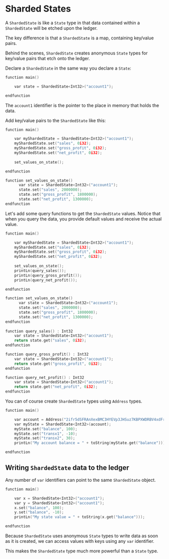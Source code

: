 <h1>Sharded States</h1>

A `ShardedState` is like a `State` type in that data contained within a `ShardedState` will be etched upon the ledger.

The key difference is that a `ShardedState` is a map, containing key/value pairs. 

Behind the scenes, `ShardedState` creates anonymous `State` types for key/value pairs that etch onto the ledger.

Declare a `ShardedState` in the same way you declare a `State`: 

``` c++
function main()

    var state = ShardedState<Int32>("account1");

endfunction
```

The `account1` identifier is the pointer to the place in memory that holds the data. 

Add key/value pairs to the `ShardedState` like this:

``` c++
function main()

    var myShardedState = ShardedState<Int32>("account1");
    myShardedState.set("sales", 0i32);
    myShardedState.set("gross_profit", 0i32);
    myShardedState.set("net_profit", 0i32);
    
    set_values_on_state();

endfunction

function set_values_on_state()
      var state = ShardedState<Int32>("account1");
      state.set("sales", 2000000);
      state.set("gross_profit", 1800000);
      state.set("net_profit", 1300000);
endfunction
```

Let's add some query functions to get the `ShardedState` values. Notice that when you query the data, you provide default values and receive the actual value.

``` c++
function main()

    var myShardedState = ShardedState<Int32>("account1");
    myShardedState.set("sales", 0i32);
    myShardedState.set("gross_profit", 0i32);
    myShardedState.set("net_profit", 0i32);
    
    set_values_on_state();
    printLn(query_sales());
    printLn(query_gross_profit());
    printLn(query_net_profit());

endfunction

function set_values_on_state()
      var state = ShardedState<Int32>("account1");
      state.set("sales", 2000000);
      state.set("gross_profit", 1800000);
      state.set("net_profit", 1300000);
endfunction
 
function query_sales() : Int32
    var state = ShardedState<Int32>("account1");
    return state.get("sales", 0i32);
endfunction

function query_gross_profit() : Int32
    var state = ShardedState<Int32>("account1");
    return state.get("gross_profit", 0i32);
endfunction

function query_net_profit() : Int32
    var state = ShardedState<Int32>("account1");
    return state.get("net_profit", 0i32);
endfunction
```

You can of course create `ShardedState` types using `Address` types.

``` c++
function main()

    var account = Address("2ifr5dSFRAnXexBMC3HYEVp3JHSuz7KBPXWDRBV4xdFrqGy6R9");
    var myState = ShardedState<Int32>(account);
    myState.set("balance", 100);
    myState.set("transx1", -10);
    myState.set("transx2", 30);
    printLn("My account balance = " + toString(myState.get("balance")));

endfunction
```

## Writing `ShardedState` data to the ledger

Any number of `var` identifiers can point to the same `ShardedState` object.

``` c++
function main()

    var x = ShardedState<Int32>("account1");
    var y = ShardedState<Int32>("account1");
    x.set("balance", 100);
    y.set("balance", -10);
    printLn("My state value = " + toString(x.get("balance")));

endfunction
```

Because `ShardedState` uses anonymous `State` types to write data as soon as it is created, we can access values with keys using any `var` identifier.

This makes the `ShardedState` type much more powerful than a `State` type.






<br/>


